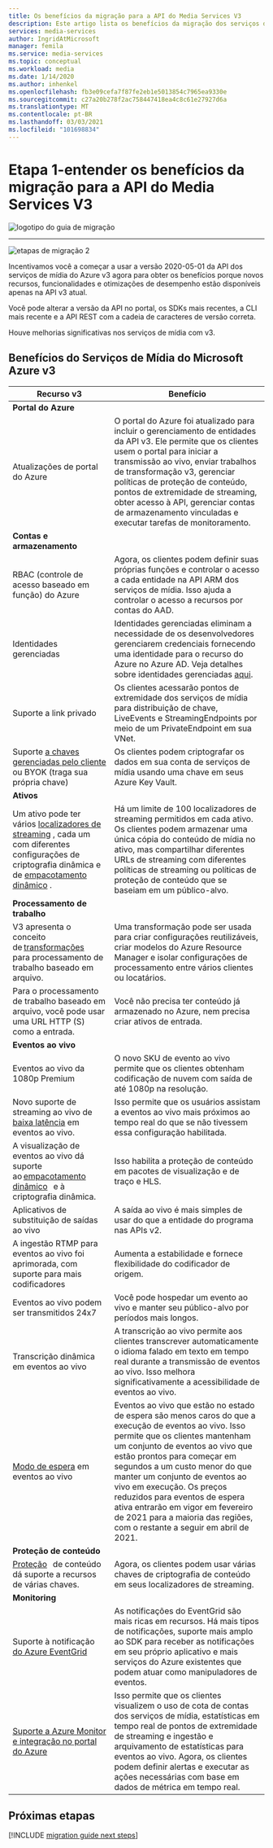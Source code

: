 ```yaml
---
title: Os benefícios da migração para a API do Media Services V3
description: Este artigo lista os benefícios da migração dos serviços de mídia v2 para v3.
services: media-services
author: IngridAtMicrosoft
manager: femila
ms.service: media-services
ms.topic: conceptual
ms.workload: media
ms.date: 1/14/2020
ms.author: inhenkel
ms.openlocfilehash: fb3e09cefa7f87fe2eb1e5013854c7965ea9330e
ms.sourcegitcommit: c27a20b278f2ac758447418ea4c8c61e27927d6a
ms.translationtype: MT
ms.contentlocale: pt-BR
ms.lasthandoff: 03/03/2021
ms.locfileid: "101698834"
---
```

# <a name="step-1---understand-the-benefits-of-migrating-to-media-services-api-v3"></a>Etapa 1-entender os benefícios da migração para a API do Media Services V3

![logotipo do guia de migração](./media/migration-guide/azure-media-services-logo-migration-guide.svg)

<hr color="#5ea0ef" size="10">

![etapas de migração 2](./media/migration-guide/steps-1.svg)

Incentivamos você a começar a usar a versão 2020-05-01 da API dos serviços de mídia do Azure v3 agora para obter os benefícios porque novos recursos, funcionalidades e otimizações de desempenho estão disponíveis apenas na API v3 atual.

Você pode alterar a versão da API no portal, os SDKs mais recentes, a CLI mais recente e a API REST com a cadeia de caracteres de versão correta.

Houve melhorias significativas nos serviços de mídia com v3.  

## <a name="benefits-of-media-services-v3"></a>Benefícios do Serviços de Mídia do Microsoft Azure v3

| **Recurso v3** | **Benefício** |
| --- | --- |
| **Portal do Azure** | |
| Atualizações de portal do Azure | O portal do Azure foi atualizado para incluir o gerenciamento de entidades da API v3. Ele permite que os clientes usem o portal para iniciar a transmissão ao vivo, enviar trabalhos de transformação v3, gerenciar políticas de proteção de conteúdo, pontos de extremidade de streaming, obter acesso à API, gerenciar contas de armazenamento vinculadas e executar tarefas de monitoramento. |
| **Contas e armazenamento** | |
| RBAC (controle de acesso baseado em função) do Azure | Agora, os clientes podem definir suas próprias funções e controlar o acesso a cada entidade na API ARM dos serviços de mídia. Isso ajuda a controlar o acesso a recursos por contas do AAD. |
| Identidades gerenciadas | Identidades gerenciadas eliminam a necessidade de os desenvolvedores gerenciarem credenciais fornecendo uma identidade para o recurso do Azure no Azure AD. Veja detalhes sobre identidades gerenciadas [aqui](../../active-directory/managed-identities-azure-resources/overview.md). |
| Suporte a link privado | Os clientes acessarão pontos de extremidade dos serviços de mídia para distribuição de chave, LiveEvents e StreamingEndpoints por meio de um PrivateEndpoint em sua VNet. |
| Suporte [a chaves gerenciadas pelo cliente](concept-use-customer-managed-keys-byok.md) ou BYOK (traga sua própria chave) | Os clientes podem criptografar os dados em sua conta de serviços de mídia usando uma chave em seus Azure Key Vault. |
| **Ativos** | |
| Um ativo pode ter vários [localizadores de streaming](streaming-locators-concept.md) , cada um com diferentes configurações de criptografia dinâmica e de [empacotamento dinâmico](dynamic-packaging-overview.md) . | Há um limite de 100 localizadores de streaming permitidos em cada ativo. Os clientes podem armazenar uma única cópia do conteúdo de mídia no ativo, mas compartilhar diferentes URLs de streaming com diferentes políticas de streaming ou políticas de proteção de conteúdo que se baseiam em um público-alvo.
| **Processamento de trabalho** ||
| V3 apresenta o conceito de [transformações](transforms-jobs-concept.md)   para processamento de trabalho baseado em arquivo. | Uma transformação pode ser usada para criar configurações reutilizáveis, criar modelos do Azure Resource Manager e isolar configurações de processamento entre vários clientes ou locatários. |
| Para o processamento de trabalho baseado em arquivo, você pode usar uma URL HTTP (S) como a entrada. | Você não precisa ter conteúdo já armazenado no Azure, nem precisa criar ativos de entrada. |
| **Eventos ao vivo** ||
| Eventos ao vivo da 1080p Premium | O novo SKU de evento ao vivo permite que os clientes obtenham codificação de nuvem com saída de até 1080p na resolução. |
| Novo suporte de streaming ao vivo de [baixa latência](live-event-latency.md) em eventos ao vivo. | Isso permite que os usuários assistam a eventos ao vivo mais próximos ao tempo real do que se não tivessem essa configuração habilitada. |
| A visualização de eventos ao vivo dá suporte ao [empacotamento dinâmico](dynamic-packaging-overview.md)   e à criptografia dinâmica. | Isso habilita a proteção de conteúdo em pacotes de visualização e de traço e HLS. |
| Aplicativos de substituição de saídas ao vivo | A saída ao vivo é mais simples de usar do que a entidade do programa nas APIs v2. |
| A ingestão RTMP para eventos ao vivo foi aprimorada, com suporte para mais codificadores | Aumenta a estabilidade e fornece flexibilidade do codificador de origem. |
| Eventos ao vivo podem ser transmitidos 24x7 | Você pode hospedar um evento ao vivo e manter seu público-alvo por períodos mais longos. |
| Transcrição dinâmica em eventos ao vivo | A transcrição ao vivo permite aos clientes transcrever automaticamente o idioma falado em texto em tempo real durante a transmissão de eventos ao vivo. Isso melhora significativamente a acessibilidade de eventos ao vivo. |
| [Modo de espera](live-events-outputs-concept.md#standby-mode) em eventos ao vivo | Eventos ao vivo que estão no estado de espera são menos caros do que a execução de eventos ao vivo. Isso permite que os clientes mantenham um conjunto de eventos ao vivo que estão prontos para começar em segundos a um custo menor do que manter um conjunto de eventos ao vivo em execução. Os preços reduzidos para eventos de espera ativa entrarão em vigor em fevereiro de 2021 para a maioria das regiões, com o restante a seguir em abril de 2021.
|**Proteção de conteúdo** ||
| [Proteção](content-key-policy-concept.md)   de conteúdo dá suporte a recursos de várias chaves. | Agora, os clientes podem usar várias chaves de criptografia de conteúdo em seus localizadores de streaming. |
| **Monitoring** | |
| Suporte à notificação [do Azure EventGrid](reacting-to-media-services-events.md) | As notificações do EventGrid são mais ricas em recursos. Há mais tipos de notificações, suporte mais amplo ao SDK para receber as notificações em seu próprio aplicativo e mais serviços do Azure existentes que podem atuar como manipuladores de eventos. |
| [Suporte a Azure Monitor e integração no portal do Azure](monitor-events-portal-how-to.md) | Isso permite que os clientes visualizem o uso de cota de contas dos serviços de mídia, estatísticas em tempo real de pontos de extremidade de streaming e ingestão e arquivamento de estatísticas para eventos ao vivo. Agora, os clientes podem definir alertas e executar as ações necessárias com base em dados de métrica em tempo real. |

## <a name="next-steps"></a>Próximas etapas

[!INCLUDE [migration guide next steps](./includes/migration-guide-next-steps.md)]